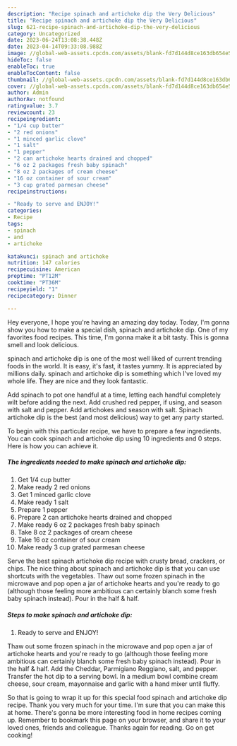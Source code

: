 ```yaml
---
description: "Recipe spinach and artichoke dip the Very Delicious"
title: "Recipe spinach and artichoke dip the Very Delicious"
slug: 621-recipe-spinach-and-artichoke-dip-the-very-delicious
category: Uncategorized
date: 2023-06-24T13:08:38.448Z
date: 2023-04-14T09:33:08.988Z
image: //global-web-assets.cpcdn.com/assets/blank-fd7d144d8ce163db654e5a02c40b08a2775adb7897d16e4062681dc7e1b2800f.png
hideToc: false
enableToc: true
enableTocContent: false
thumbnail: //global-web-assets.cpcdn.com/assets/blank-fd7d144d8ce163db654e5a02c40b08a2775adb7897d16e4062681dc7e1b2800f.png
cover: //global-web-assets.cpcdn.com/assets/blank-fd7d144d8ce163db654e5a02c40b08a2775adb7897d16e4062681dc7e1b2800f.png
author: Admin
authorAv: notfound
ratingvalue: 3.7
reviewcount: 23
recipeingredient:
- "1/4 cup butter"
- "2 red onions"
- "1 minced garlic clove"
- "1 salt"
- "1 pepper"
- "2 can artichoke hearts drained and chopped"
- "6 oz 2 packages fresh baby spinach"
- "8 oz 2 packages of cream cheese"
- "16 oz container of sour cream"
- "3 cup grated parmesan cheese"
recipeinstructions:

- "Ready to serve and ENJOY!"
categories:
- Recipe
tags:
- spinach
- and
- artichoke

katakunci: spinach and artichoke 
nutrition: 147 calories
recipecuisine: American
preptime: "PT12M"
cooktime: "PT36M"
recipeyield: "1"
recipecategory: Dinner

---
```



Hey everyone, I hope you're having an amazing day today. Today, I'm gonna show you how to make a special dish, spinach and artichoke dip. One of my favorites food recipes. This time, I'm gonna make it a bit tasty. This is gonna smell and look delicious.

spinach and artichoke dip is one of the most well liked of current trending foods in the world. It is easy, it's fast, it tastes yummy. It is appreciated by millions daily. spinach and artichoke dip is something which I've loved my whole life. They are nice and they look fantastic.

Add spinach to pot one handful at a time, letting each handful completely wilt before adding the next. Add crushed red pepper, if using, and season with salt and pepper. Add artichokes and season with salt. Spinach artichoke dip is the best (and most delicious) way to get any party started.


To begin with this particular recipe, we have to prepare a few ingredients. You can cook spinach and artichoke dip using 10 ingredients and 0 steps. Here is how you can achieve it.

<!--inarticleads1-->

##### The ingredients needed to make spinach and artichoke dip:

1. Get 1/4 cup butter
1. Make ready 2 red onions
1. Get 1 minced garlic clove
1. Make ready 1 salt
1. Prepare 1 pepper
1. Prepare 2 can artichoke hearts drained and chopped
1. Make ready 6 oz 2 packages fresh baby spinach
1. Take 8 oz 2 packages of cream cheese
1. Take 16 oz container of sour cream
1. Make ready 3 cup grated parmesan cheese


Serve the best spinach artichoke dip recipe with crusty bread, crackers, or chips. The nice thing about spinach and artichoke dip is that you can use shortcuts with the vegetables. Thaw out some frozen spinach in the microwave and pop open a jar of artichoke hearts and you&#39;re ready to go (although those feeling more ambitious can certainly blanch some fresh baby spinach instead). Pour in the half &amp; half. 

<!--inarticleads2-->

##### Steps to make spinach and artichoke dip:


1. Ready to serve and ENJOY!

Thaw out some frozen spinach in the microwave and pop open a jar of artichoke hearts and you&#39;re ready to go (although those feeling more ambitious can certainly blanch some fresh baby spinach instead). Pour in the half &amp; half. Add the Cheddar, Parmigiano Reggiano, salt, and pepper. Transfer the hot dip to a serving bowl. In a medium bowl combine cream cheese, sour cream, mayonnaise and garlic with a hand mixer until fluffy. 

So that is going to wrap it up for this special food spinach and artichoke dip recipe. Thank you very much for your time. I'm sure that you can make this at home. There's gonna be more interesting food in home recipes coming up. Remember to bookmark this page on your browser, and share it to your loved ones, friends and colleague. Thanks again for reading. Go on get cooking!
